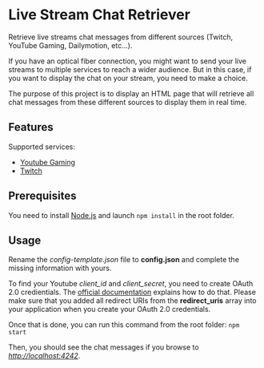 # Live Stream Chat Retriever
Retrieve live streams chat messages from different sources (Twitch, YouTube Gaming, Dailymotion, etc...).

If you have an optical fiber connection, you might want to send your live streams to multiple services to reach a wider audience. But in this case, if you want to display the chat on your stream, you need to make a choice.

The purpose of this project is to display an HTML page that will retrieve all chat messages from these different sources to display them in real time.

## Features

Supported services:
* [Youtube Gaming](https://gaming.youtube.com/)
* [Twitch](https://www.twitch.tv/)

## Prerequisites

You need to install [Node.js](https://nodejs.org/en/download/) and launch `npm install` in the root folder.

## Usage

Rename the *config-template.json* file to **config.json** and complete the missing information with yours.

To find your Youtube *client_id* and *client_secret*, you need to create OAuth 2.0 credientials. The [official documentation](https://developers.google.com/youtube/registering_an_application) explains how to do that. Please make sure that you added all redirect URIs from the **redirect_uris** array into your application when you create your OAuth 2.0 credentials.

Once that is done, you can run this command from the root folder: ``npm start``

Then, you should see the chat messages if you browse to [*http://localhost:4242*](http://localhost:4242).
